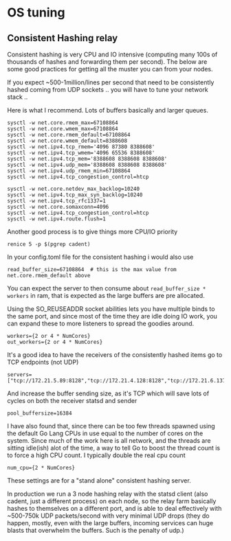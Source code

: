 

OS tuning
=========

## Consistent Hashing relay

Consistent hashing is very CPU and IO intensive (computing many 100s of thousands of hashes and forwarding them per second). 
The below are some good practices for getting all the muster you can from your nodes.

If you expect ~500-1million/lines per second that need to be consistently hashed coming from UDP sockets .. you will have to tune your
network stack .. 

Here is what I recommend.  Lots of buffers basically and larger queues.

    sysctl -w net.core.rmem_max=67108864
    sysctl -w net.core.wmem_max=67108864
    sysctl -w net.core.rmem_default=67108864
    sysctl -w net.core.wmem_default=8388608
    sysctl -w net.ipv4.tcp_rmem='4096 87380 8388608'
    sysctl -w net.ipv4.tcp_wmem='4096 65536 8388608'
    sysctl -w net.ipv4.tcp_mem='8388608 8388608 8388608'
    sysctl -w net.ipv4.udp_mem='8388608 8388608 8388608'
    sysctl -w net.ipv4.udp_rmem_min=67108864
    sysctl -w net.ipv4.tcp_congestion_control=htcp

    sysctl -w net.core.netdev_max_backlog=10240
    sysctl -w net.ipv4.tcp_max_syn_backlog=10240
    sysctl -w net.ipv4.tcp_rfc1337=1
    sysctl -w net.core.somaxconn=4096
    sysctl -w net.ipv4.tcp_congestion_control=htcp
    sysctl -w net.ipv4.route.flush=1

Another good process is to give things more CPU/IO priority

    renice 5 -p $(pgrep cadent)
       
In your config.toml file for the consistent hashing i would also use 

    read_buffer_size=67108864  # this is the max value from net.core.rmem_default above
    
You can expect the server to then consume about `read_buffer_size * workers` in ram, that is expected as the large buffers are
pre allocated.
    
Using the SO_REUSEADDR socket abilities lets you have multiple binds to the same port, and since most of the time they are
idle doing IO work, you can expand these to more listeners to spread the goodies around.

    workers={2 or 4 * NumCores}
    out_workers={2 or 4 * NumCores}

It's a good idea to have the receivers of the consistently hashed items go to TCP endpoints (not UDP)

    servers=["tcp://172.21.5.89:8128","tcp://172.21.4.128:8128","tcp://172.21.6.137:8128"]

And increase the buffer sending size, as it's TCP which will save lots of cycles on both the receiver statsd and sender

    pool_buffersize=16384

I have also found that, since there can be too few threads spawned using the default Go Lang CPUs in use equal to the 
number of cores on the system.  Since much of the work here is all network, and the threads are sitting idle(ish) alot of the 
time, a way to tell Go to boost the thread count is to force a high CPU count.  I typically double the real cpu count

    num_cpu={2 * NumCores}

These settings are for a "stand alone" consistent hashing server.  

In production we run a 3 node hashing relay with the statsd client (also cadent, just a different process) on each node, 
so the relay farm basically hashes to themselves on a different port, and is able to deal effectively with ~500-750k UDP packets/second
with very minimal UDP drops (they do happen, mostly, even with the large buffers, incoming services can huge blasts that overwhelm the buffers.
Such is the penalty of udp.)